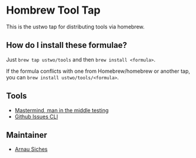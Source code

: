 # Hombrew Tool Tap

This is the ustwo tap for distributing tools via homebrew.

## How do I install these formulae?

Just `brew tap ustwo/tools` and then `brew install <formula>`.

If the formula conflicts with one from Homebrew/homebrew or another tap, you
can `brew install ustwo/tools/<formula>`.


## Tools

* [Mastermind, man in the middle testing](https://github.com/ustwo/mastemind)
* [Github Issues CLI](https://github.com/ustwo/github-issues)


## Maintainer

* [Arnau Siches](mailto:arnau@ustwo.com)
